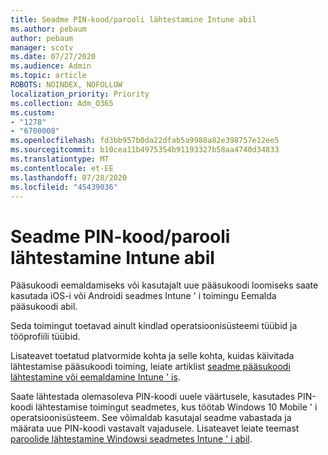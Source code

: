 ```yaml
---
title: Seadme PIN-kood/parooli lähtestamine Intune abil
ms.author: pebaum
author: pebaum
manager: scotv
ms.date: 07/27/2020
ms.audience: Admin
ms.topic: article
ROBOTS: NOINDEX, NOFOLLOW
localization_priority: Priority
ms.collection: Adm_O365
ms.custom:
- "1278"
- "6700008"
ms.openlocfilehash: fd3bb957b0da22dfab5a9988a82e398757e12ee5
ms.sourcegitcommit: b10cea11b4975354b91193327b58aa4740d34833
ms.translationtype: MT
ms.contentlocale: et-EE
ms.lasthandoff: 07/28/2020
ms.locfileid: "45439036"
---
```

# <a name="device-pinpassword-reset-from-intune"></a>Seadme PIN-kood/parooli lähtestamine Intune abil

Pääsukoodi eemaldamiseks või kasutajalt uue pääsukoodi loomiseks saate kasutada iOS-i või Androidi seadmes Intune ' i toimingu Eemalda pääsukoodi abil.

Seda toimingut toetavad ainult kindlad operatsioonisüsteemi tüübid ja tööprofiili tüübid.

Lisateavet toetatud platvormide kohta ja selle kohta, kuidas käivitada lähtestamise pääsukoodi toiming, leiate artiklist [seadme pääsukoodi lähtestamine või eemaldamine Intune ' is](https://docs.microsoft.com/intune/device-passcode-reset).

Saate lähtestada olemasoleva PIN-koodi uuele väärtusele, kasutades PIN-koodi lähtestamise toimingut seadmetes, kus töötab Windows 10 Mobile ' i operatsioonisüsteem. See võimaldab kasutajal seadme vabastada ja määrata uue PIN-koodi vastavalt vajadusele. Lisateavet leiate teemast [paroolide lähtestamine Windowsi seadmetes Intune ' i abil](https://docs.microsoft.com/intune/device-windows-pin-reset).